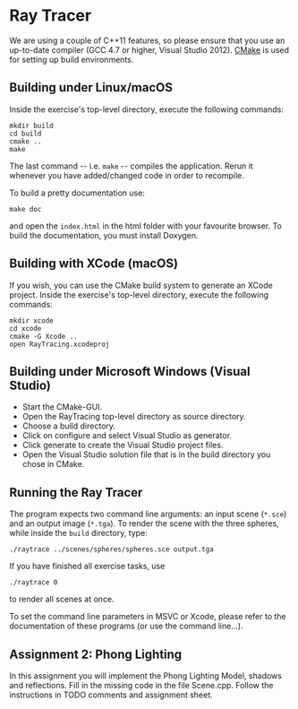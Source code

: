 Ray Tracer
==========

We are using a couple of C++11 features, so please ensure that you use an up-to-date compiler (GCC 4.7 or higher, Visual Studio 2012). [CMake](www.cmake.org) is used for setting up build environments.


Building under Linux/macOS
--------------------------

Inside the exercise's top-level directory, execute the following commands:

    mkdir build
    cd build
    cmake ..
    make

The last command -- i.e. `make` -- compiles the application. Rerun it whenever you have added/changed code in order to recompile.

To build a pretty documentation use:

    make doc

and open the `index.html` in the html folder with your favourite browser. To build the documentation, you must install Doxygen.

Building with XCode (macOS)
---------------------------

If you wish, you can use the CMake build system to generate an XCode project.
Inside the exercise's top-level directory, execute the following commands:

    mkdir xcode
    cd xcode
    cmake -G Xcode ..
    open RayTracing.xcodeproj


Building under Microsoft Windows (Visual Studio)
------------------------------------------------

* Start the CMake-GUI.
* Open the RayTracing top-level directory as source directory.
* Choose a build directory.
* Click on configure and select Visual Studio as generator.
* Click generate to create the Visual Studio project files.
* Open the Visual Studio solution file that is in the build directory you chose in CMake.


Running the Ray Tracer
----------------------

The program expects two command line arguments: an input scene (`*.sce`) and an output image (`*.tga`). To render the scene with the three spheres, while inside the `build` directory, type:

    ./raytrace ../scenes/spheres/spheres.sce output.tga

If you have finished all exercise tasks, use

    ./raytrace 0

to render all scenes at once.

To set the command line parameters in MSVC or Xcode, please refer to the documentation of these programs (or use the command line...).


Assignment 2: Phong Lighting
----------------------------
In this assignment you will implement the Phong Lighting Model, shadows and reflections. Fill in the missing code in the file Scene.cpp. Follow the instructions in TODO comments and assignment sheet.

